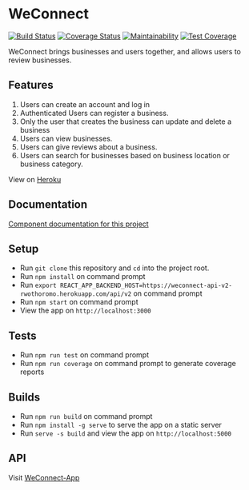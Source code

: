 # WeConnect

[![Build Status](https://travis-ci.org/Rwothoromo/WeConnect-React.svg?branch=ft-test-components-157818712)](https://travis-ci.org/Rwothoromo/WeConnect-React)
[![Coverage Status](https://coveralls.io/repos/github/Rwothoromo/WeConnect-React/badge.svg?branch=master)](https://coveralls.io/github/Rwothoromo/WeConnect-React?branch=master)
[![Maintainability](https://api.codeclimate.com/v1/badges/011fa7aac9be205db2c7/maintainability)](https://codeclimate.com/github/Rwothoromo/WeConnect-React/maintainability)
[![Test Coverage](https://api.codeclimate.com/v1/badges/011fa7aac9be205db2c7/test_coverage)](https://codeclimate.com/github/Rwothoromo/WeConnect-React/test_coverage)

WeConnect brings businesses and users together, and allows users to review businesses.

## Features

1. Users can create an account and log in
2. Authenticated Users can register a business.
3. Only the user that creates the business can update and delete a business
4. Users can view businesses.
5. Users can give reviews about a business.
6. Users can search for businesses based on business location or business category.

View on [Heroku](https://weconnect-react-rwothoromo.herokuapp.com/)

## Documentation

[Component documentation for this project](./DOCUMENTATION.md)

## Setup

* Run `git clone` this repository and `cd` into the project root.
* Run `npm install` on command prompt
* Run `export REACT_APP_BACKEND_HOST=https://weconnect-api-v2-rwothoromo.herokuapp.com/api/v2` on command prompt
* Run `npm start` on command prompt
* View the app on `http://localhost:3000`

## Tests

* Run `npm run test` on command prompt
* Run `npm run coverage` on command prompt to generate coverage reports

## Builds
* Run `npm run build` on command prompt
* Run `npm install -g serve` to serve the app on a static server
* Run `serve -s build` and view the app on `http://localhost:5000`

## API
Visit [WeConnect-App](https://github.com/Rwothoromo/WeConnect-App)
